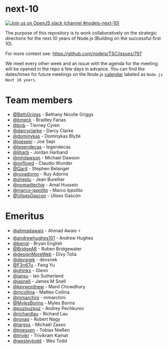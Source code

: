 # next-10

[![Join us on OpenJS slack (channel #nodejs-next-10)](https://img.shields.io/badge/OpenJS%20Slack-%23nodejs--next--10-blue)](https://slack-invite.openjsf.org/)


The purpose of this repository is to work collaboratively on the strategic
directions for the next 10 years of Node.js (Building on the successful
first 10).

For more context see: https://github.com/nodejs/TSC/issues/797

We meet every other week and an issue with the agenda for the meeting will be opened in the repo a few days
in advance. You can find the dates/times for future meetings on the Node.js [calendar](https://calendar.google.com/calendar/u/0/embed?src=c_16f0ae5d3a22625175d199dbdb1cac84c2d09eab7f173e94f558417cb5cdbfd8@group.calendar.google.com) labeled as `Node.js Next 10 years`.

# Team members

- [@BethGriggs](https://github.com/BethGriggs) - Bethany Nicolle Griggs
- [@bmeck](https://github.com/bmeck) - Bradley Farias
- [@bnb](https://github.com/bnb) - Tierney Cyren
- [@darcyclarke](https://github.com/darcyclarke) - Darcy Clarke
- [@dominykas](https://github.com/dominykas) - Dominykas Blyžė
- [@joesepi](https://github.com/joesepi) - Joe Sepi
- [@legendecas](https://github.com/legendecas) - legendecas
- [@ljharb](https://github.com/ljharb) - Jordan Harband
- [@mhdawson](https://github.com/mhdawson) - Michael Dawson
- [@ovflowd](https://github.com/ovflowd) - Claudio Wunder
- [@Qard](https://github.com/Qard) - Stephen Belanger
- [@ruyadorno](https://github.com/ruyadorno) - Ruy Adorno
- [@sheplu](https://github.com/sheplu) - Jean Burellier
- [@nomadtechie](https://github.com/nomadtechie) - Amal Hussein
- [@marco-ippolito](https://github.com/marco-ippolito) - Marco Ippolito
- [@UlisesGascon](https://github.com/UlisesGascon) - Ulises Gascón

# Emeritus

- [@ahmadawais](https://github.com/ahmadawais) - Ahmad Awais ⚡️
- [@andrewhughes101](https://github.com/andrewhughes101) - Andrew Hughes
- [@bengl](https://github.com/bengl) - Bryan English
- [@BridgeAR](https://github.com/BridgeAR) - Ruben Bridgewater
- [@designMoreWeb](https://github.com/designMoreWeb) - Divy Tolia
- [@devsnek](https://github.com/devsnek) - devsnek
- [@F3n67u](https://github.com/F3n67u) - Feng Yu
- [@ghinks](https://github.com/ghinks) - Glenn
- [@iansu](https://github.com/iansu) - Ian Sutherland
- [@jasnell](https://github.com/jasnell) - James M Snell
- [@keywordnew](https://github.com/keywordnew) - Manil Chowdhury
- [@mcollina](https://github.com/mcollina) - Matteo Collina
- [@mmarchini](https://github.com/mmarchini) - mmarchini
- [@MylesBorins](https://github.com/MylesBorins) - Myles Borins
- [@puzpuzpuz](https://github.com/puzpuzpuz) - Andrey Pechkurov
- [@richardlau](https://github.com/richardlau) - Richard Lau
- [@ronag](https://github.com/ronag) - Robert Nagy
- [@targos](https://github.com/targos) - Michaël Zasso
- [@tniessen](https://github.com/tniessen) - Tobias Nießen
- [@trivikr](https://github.com/trivikr) - Trivikram Kamat
- [@wesleytodd](https://github.com/wesleytodd) - Wes Todd

